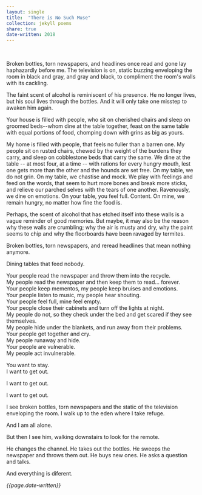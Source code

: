 ```yaml
---
layout: single
title:  "There is No Such Muse" 
collection: jekyll poems
share: true
date-written: 2018
---
```


&nbsp;
&nbsp;

<p>
Broken bottles, torn newspapers, and headlines once read and gone lay haphazardly before me. The television is on, static buzzing enveloping the room in black and gray, and gray and black, to compliment the room's walls with its cackling.
</p>

<p>
The faint scent of alcohol is reminiscent of his presence. He no longer lives, but his soul lives through the bottles. And it will only take one misstep to awaken him again. 
</p>

<p>
Your house is filled with people, who sit on cherished chairs and sleep on groomed beds--whom dine at the table together, feast on the same table with equal portions of food, chomping down with grins as big as yours.
</p>

<p>
My home is filled with people, that feels no fuller than a barren one. My people sit on rusted chairs, chewed by the weight of the burdens they carry, and sleep on cobblestone beds that carry the same. We dine at the table -- at most four, at a time -- with rations for every hungry mouth, lest one gets more than the other and the hounds are set free. On my table, we do not grin. On my table, we chastise and mock. We play with feelings and feed on the words, that seem to hurt more bones and break more sticks, and relieve our parched selves with the tears of one another. Ravenously, we dine on emotions. On your table, you feel full. Content. On mine, we remain hungry, no matter how fine the food is.
</p>

<p>
Perhaps, the scent of alcohol that has etched itself into these walls is a vague reminder of good memories. But maybe, it may also be the reason why these walls are crumbling; why the air is musty and dry, why the paint seems to chip and why the floorboards have been ravaged by termites.
</p>

<p>
Broken bottles, torn newspapers, and reread headlines that mean nothing anymore. 
</p>

<p>
Dining tables that feed nobody.
</p>

<p>
Your people read the newspaper and throw them into the recycle.<br>  
My people read the newspaper and then keep them to read... forever.<br>
Your people keep mementos, my people keep bruises and emotions.<br>
Your people listen to music, my people hear shouting.<br>
Your people feel full, mine feel empty.<br>
Your people close their cabinets and turn off the lights at night.<br>
My people do not, so they check under the bed and get scared if they see themselves.<br>
My people hide under the blankets, and run away from their problems.<br>
Your people get together and cry.<br>
My people runaway and hide.<br>
Your people are vulnerable.<br>
My people act invulnerable.<br> </p>

You want to stay.<br>
I want to get out.

<p>
I want to get out.
</p>


<p>
I want to get out.
</p>

<p>
I see broken bottles, torn newspapers and the static of the television enveloping the room. I walk up to the eden where I take refuge.
</p>

<p>
And I am all alone. 
</p>

<p>
But then I see him, walking downstairs to look for the remote.
</p>

<p>
He changes the channel. He takes out the bottles. He sweeps the newspaper and throws them out. He buys new ones. He asks a question and talks.
</p>

<p>
And everything is diferent.
</p>

<em> {{page.date-written}} </em>


